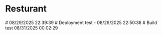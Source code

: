 # Resturant

#   0 8 / 2 9 / 2 0 2 5   2 2 : 3 9 : 3 9  
 #   D e p l o y m e n t   t e s t   -   0 8 / 2 9 / 2 0 2 5   2 2 : 5 0 : 3 8  
 #   B u i l d   t e s t   0 8 / 3 1 / 2 0 2 5   0 0 : 0 2 : 2 9  
 